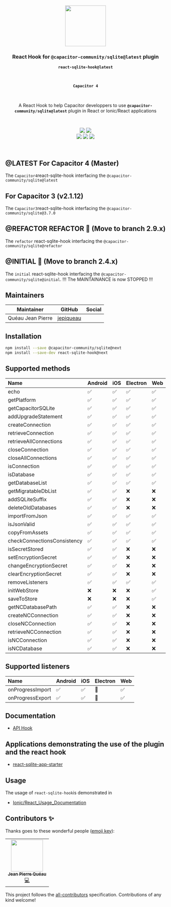 <p align="center"><br><img src="https://avatars3.githubusercontent.com/u/16580653?v=4" width="128" height="128" /></p>

<h3 align="center">React Hook for <code>@capacitor-community/sqlite@latest</code> plugin</h3>
<p align="center"><strong><code>react-sqlite-hook@latest</code></strong></p>
<br>
<p align="center"><strong><code>Capacitor 4</code></strong></p>
<br>
<p align="center">
  A React Hook to help Capacitor developpers to use <strong><code>@capacitor-community/sqlite@latest</code></strong> plugin in React or Ionic/React applications
</p>

<br>
<p align="center">
    <img src="https://img.shields.io/maintenance/yes/2022?style=flat-square" />
    <a href="https://www.npmjs.com/package/react-sqlite-hook"><img src="https://img.shields.io/npm/l/react-sqlite-hook?style=flat-square" /></a>
<br>
  <a href="https://www.npmjs.com/package/react-sqlite-hook"><img src="https://img.shields.io/npm/dw/react-sqlite-hook?style=flat-square" /></a>
  <a href="https://www.npmjs.com/package/react-sqlite-hook"><img src="https://img.shields.io/npm/v/react-sqlite-hook/next?style=flat-square" /></a>
<!-- ALL-CONTRIBUTORS-BADGE:START - Do not remove or modify this section -->
<a href="#contributors-"><img src="https://img.shields.io/badge/all%20contributors-1-orange?style=flat-square" /></a>
<!-- ALL-CONTRIBUTORS-BADGE:END -->
</p>
<br>

## @LATEST For Capacitor 4 (Master)

The `Capacitor4`react-sqlite-hook interfacing the `@capacitor-community/sqlite@latest`

## For Capacitor 3 (v2.1.12)

The `Capacitor3`react-sqlite-hook interfacing the `@capacitor-community/sqlite@3.7.0`

## @REFACTOR REFACTOR 🚀 (Move to branch 2.9.x)

The `refactor` react-sqlite-hook interfacing the `@capacitor-community/sqlite@refactor`

## @INITIAL 🛑 (Move to branch 2.4.x)

The `initial` react-sqlite-hook interfacing the `@capacitor-community/sqlite@initial`. !!! The MAINTAINANCE is now STOPPED !!!
<br>

## Maintainers

| Maintainer        | GitHub                                    | Social |
| ----------------- | ----------------------------------------- | ------ |
| Quéau Jean Pierre | [jepiqueau](https://github.com/jepiqueau) |        |


## Installation

```bash
npm install --save @capacitor-community/sqlite@next
npm install --save-dev react-sqlite-hook@next
```
## Supported methods

| Name                        | Android | iOS | Electron | Web |
| :-------------------------- | :------ | :-- | :------- | :-- |
| echo                        | ✅      | ✅   | ✅       | ✅  |
| getPlatform                 | ✅      | ✅   | ✅       | ✅  |
| getCapacitorSQLite          | ✅      | ✅   | ✅       | ✅  |
| addUpgradeStatement         | ✅      | ✅   | ✅       | ✅  |
| createConnection            | ✅      | ✅   | ✅       | ✅  |
| retrieveConnection          | ✅      | ✅   | ✅       | ✅  |
| retrieveAllConnections      | ✅      | ✅   | ✅       | ✅  |
| closeConnection             | ✅      | ✅   | ✅       | ✅  |
| closeAllConnections         | ✅      | ✅   | ✅       | ✅  |
| isConnection                | ✅      | ✅   | ✅       | ✅  |
| isDatabase                  | ✅      | ✅   | ✅       | ✅  |
| getDatabaseList             | ✅      | ✅   | ✅       | ✅  |
| getMigratableDbList         | ✅      | ✅   | ❌       | ❌  |
| addSQLiteSuffix             | ✅      | ✅   | ❌       | ❌  |
| deleteOldDatabases          | ✅      | ✅   | ❌       | ❌  |
| importFromJson              | ✅      | ✅   | ✅       | ✅  |
| isJsonValid                 | ✅      | ✅   | ✅       | ✅  |
| copyFromAssets              | ✅      | ✅   | ✅       | ✅  |
| checkConnectionsConsistency | ✅      | ✅   | ✅       | ✅  |
| isSecretStored              | ✅      | ✅   | ❌       | ❌  |
| setEncryptionSecret         | ✅      | ✅   | ❌       | ❌  |
| changeEncryptionSecret      | ✅      | ✅   | ❌       | ❌  |
| clearEncryptionSecret       | ✅      | ✅   | ❌       | ❌  |
| removeListeners             | ✅      | ✅   | ✅       | ✅  |
| initWebStore                | ❌      | ❌   | ❌       | ✅  |
| saveToStore                 | ❌      | ❌   | ❌       | ✅  |
| getNCDatabasePath           | ✅      | ✅   | ❌       | ❌  |
| createNCConnection          | ✅      | ✅   | ❌       | ❌  |
| closeNCConnection           | ✅      | ✅   | ❌       | ❌  |
| retrieveNCConnection        | ✅      | ✅   | ❌       | ❌  |
| isNCConnection              | ✅      | ✅   | ❌       | ❌  |
| isNCDatabase                | ✅      | ✅   | ❌       | ❌  |


## Supported listeners

| Name             | Android | iOS | Electron | Web |
| :--------------- | :------ | :-- | :------- | :-- |
| onProgressImport | ✅      | ✅   | 🚧       | ✅  |
| onProgressExport | ✅      | ✅   | 🚧       | ✅  |


## Documentation

- [API Hook](https://github.com/jepiqueau/react-sqlite-hook/tree/master/docs/APIHook.md)


## Applications demonstrating the use of the plugin and the react hook

 - [react-sqlite-app-starter](https://github.com/jepiqueau/react-sqlite-app-starter)


## Usage 

The usage of `react-sqlite-hook`is demonstrated in

- [Ionic/React_Usage_Documentation](https://github.com/capacitor-community/sqlite/blob/master/docs/Ionic-React-Usage.md)



## Contributors ✨

Thanks goes to these wonderful people ([emoji key](https://allcontributors.org/docs/en/emoji-key)):

<!-- ALL-CONTRIBUTORS-LIST:START - Do not remove or modify this section -->
<!-- prettier-ignore-start -->
<!-- markdownlint-disable -->
<table>
  <tr>
    <td align="center"><a href="https://github.com/jepiqueau"><img src="https://avatars3.githubusercontent.com/u/16580653?v=4" width="100px;" alt=""/><br /><sub><b>Jean Pierre Quéau</b></sub></a><br /><a href="https://github.com/jepiqueau/react-sqlite-hook/commits?author=jepiqueau" title="Code">💻</a></td>
  </tr>
</table>

<!-- markdownlint-enable -->
<!-- prettier-ignore-end -->

<!-- ALL-CONTRIBUTORS-LIST:END -->

This project follows the [all-contributors](https://github.com/all-contributors/all-contributors) specification. Contributions of any kind welcome!



